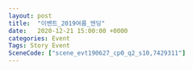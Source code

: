 ```yaml
---
layout: post
title:  "이벤트_2019여름_엔딩"
date:   2020-12-21 15:00:00 +0000
categories: Event
Tags: Story Event
SceneCode: ["scene_evt190627_cp0_q2_s10,7429311"]
---
```

